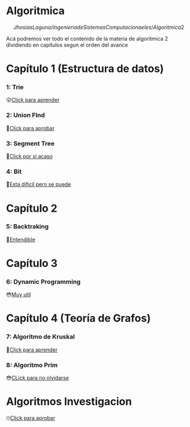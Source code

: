 # Algoritmica
$$Jhosias Laguna/
Ingenieria de Sistemas Computacionaeles/
Algoritmica 2$$

Acá podremos ver todo el contenido de la materia de algoritmica 2 dividiendo en capitulos segun el orden del avance

# Capítulo 1 (Estructura de datos)
### 1: Trie ###
😲[Click para aprender](https://github.com/Lagunator/Algoritmica/tree/main/Estructura%20De%20Datos/Trie)
### 2: Union FInd ###
🤕[Click para aprobar](https://github.com/Lagunator/Algoritmica/tree/main/Estructura%20De%20Datos/Union%20Find)
### 3: Segment Tree ###
🤮[Click por si acaso](https://github.com/Lagunator/Algoritmica/tree/main/Estructura%20De%20Datos/Segment%20Tree)
### 4: Bit ###
🧠[Esta dificil pero se puede](https://github.com/Lagunator/Algoritmica/tree/main/Estructura%20De%20Datos/Bit)

# Capítulo 2 
### 5: Backtraking ###
👻[Entendible](https://github.com/Lagunator/Algoritmica/tree/main/Capitulo2/Backtracking)

# Capítulo 3 
### 6: Dynamic Programming
😳[Muy util](https://github.com/Lagunator/Algoritmica/blob/main/Dynamic%20Programming/README.md)

# Capítulo 4 (Teoría de Grafos)
### 7: Algoritmo de Kruskal
🦾[Click para aprender](https://github.com/Lagunator/Algoritmica/tree/main/Teoria%20de%20Grafos/Kruskal)

### 8: Algoritmo Prim
😳[CLick para no olvidarse](https://github.com/Lagunator/Algoritmica/tree/main/Teoria%20de%20Grafos/Prim)

# Algoritmos Investigacion
🙄[Click para aprobar](https://github.com/Lagunator/Algoritmica/tree/main/Algoritmos%20Investigacion)
